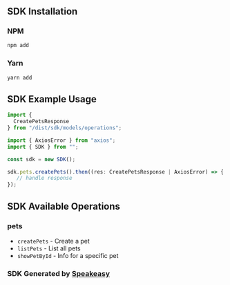 # 

<!-- Start SDK Installation -->
## SDK Installation

### NPM

```bash
npm add 
```

### Yarn

```bash
yarn add 
```
<!-- End SDK Installation -->

## SDK Example Usage
<!-- Start SDK Example Usage -->
```typescript
import {
  CreatePetsResponse
} from "/dist/sdk/models/operations";

import { AxiosError } from "axios";
import { SDK } from "";

const sdk = new SDK();

sdk.pets.createPets().then((res: CreatePetsResponse | AxiosError) => {
   // handle response
});
```
<!-- End SDK Example Usage -->

<!-- Start SDK Available Operations -->
## SDK Available Operations


### pets

* `createPets` - Create a pet
* `listPets` - List all pets
* `showPetById` - Info for a specific pet
<!-- End SDK Available Operations -->

### SDK Generated by [Speakeasy](https://docs.speakeasyapi.dev/docs/using-speakeasy/client-sdks)
